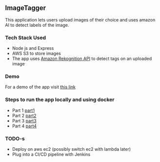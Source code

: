 ## ImageTagger
This application lets users upload images of their choice and uses amazon AI to detect labels of the image.

### Tech Stack Used
- Node js and Express
- AWS S3 to store images
- The app uses [Amazon Rekognition API](https://aws.amazon.com/rekognition/) to detect tags on an uploaded image

### Demo
For a demo of the app visit [this link](https://vimeo.com/218099240)

### Steps to run the app locally and using docker
- Part 1 [part1](https://docs.google.com/document/d/1nEnvs3dtn5njKPd5GlBOWjxfduV4Vwuh0AdIrRDZrGM/edit?usp=sharing)
- Part 2 [part2](https://docs.google.com/document/d/1A1rsmNo4YKKpA9cB9Qy3azztWTriTNm3szqVzRDftMg/edit?usp=sharing)
- Part 3 [part3](https://docs.google.com/document/d/18u_NeoQyhS2VHg5tzt-SdauhxFU6TF-SOahTGJXyh5s/edit?usp=sharing)
- Part 4 [part4](https://docs.google.com/document/d/1Nxxwiz9iEjFBN-BpAjh2szdHJ-VNpN_X6WOfOIRJ7KU/edit?usp=sharing)

### TODO-s
- Deploy on aws ec2 (possibly switch ec2 with lambda later)
- Plug into a CI/CD pipeline with Jenkins

